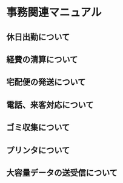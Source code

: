 # 事務関連マニュアル
## 休日出勤について
## 経費の清算について
## 宅配便の発送について
## 電話、来客対応について
## ゴミ収集について
## プリンタについて
## 大容量データの送受信について